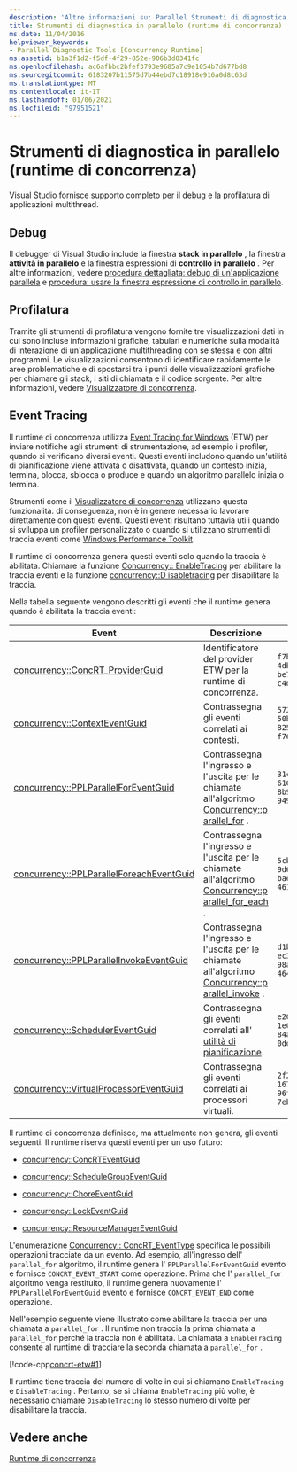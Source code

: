 ```yaml
---
description: 'Altre informazioni su: Parallel Strumenti di diagnostica (runtime di concorrenza)'
title: Strumenti di diagnostica in parallelo (runtime di concorrenza)
ms.date: 11/04/2016
helpviewer_keywords:
- Parallel Diagnostic Tools [Concurrency Runtime]
ms.assetid: b1a3f1d2-f5df-4f29-852e-906b3d8341fc
ms.openlocfilehash: ac6afbbc2bfef3793e9685a7c9e1054b7d677bd8
ms.sourcegitcommit: 6183207b11575d7b44ebd7c18918e916a0d8c63d
ms.translationtype: MT
ms.contentlocale: it-IT
ms.lasthandoff: 01/06/2021
ms.locfileid: "97951521"
---
```

# <a name="parallel-diagnostic-tools-concurrency-runtime"></a>Strumenti di diagnostica in parallelo (runtime di concorrenza)

Visual Studio fornisce supporto completo per il debug e la profilatura di applicazioni multithread.

## <a name="debugging"></a>Debug

Il debugger di Visual Studio include la finestra **stack in parallelo** , la finestra **attività in parallelo** e la finestra espressioni di **controllo in parallelo** . Per altre informazioni, vedere [procedura dettagliata: debug di un'applicazione parallela](/visualstudio/debugger/walkthrough-debugging-a-parallel-application) e [procedura: usare la finestra espressione di controllo in parallelo](/visualstudio/debugger/how-to-use-the-parallel-watch-window).

## <a name="profiling"></a>Profilatura

Tramite gli strumenti di profilatura vengono fornite tre visualizzazioni dati in cui sono incluse informazioni grafiche, tabulari e numeriche sulla modalità di interazione di un'applicazione multithreading con se stessa e con altri programmi. Le visualizzazioni consentono di identificare rapidamente le aree problematiche e di spostarsi tra i punti delle visualizzazioni grafiche per chiamare gli stack, i siti di chiamata e il codice sorgente. Per altre informazioni, vedere [Visualizzatore di concorrenza](/visualstudio/profiling/concurrency-visualizer).

## <a name="event-tracing"></a>Event Tracing

Il runtime di concorrenza utilizza [Event Tracing for Windows](/windows/win32/ETW/event-tracing-portal) (ETW) per inviare notifiche agli strumenti di strumentazione, ad esempio i profiler, quando si verificano diversi eventi. Questi eventi includono quando un'utilità di pianificazione viene attivata o disattivata, quando un contesto inizia, termina, blocca, sblocca o produce e quando un algoritmo parallelo inizia o termina.

Strumenti come il [Visualizzatore di concorrenza](/visualstudio/profiling/concurrency-visualizer) utilizzano questa funzionalità. di conseguenza, non è in genere necessario lavorare direttamente con questi eventi. Questi eventi risultano tuttavia utili quando si sviluppa un profiler personalizzato o quando si utilizzano strumenti di traccia eventi come [Windows Performance Toolkit](/windows-hardware/test/wpt/).

Il runtime di concorrenza genera questi eventi solo quando la traccia è abilitata. Chiamare la funzione [Concurrency:: EnableTracing](reference/concurrency-namespace-functions.md#enabletracing) per abilitare la traccia eventi e la funzione [concurrency::D isabletracing](reference/concurrency-namespace-functions.md#disabletracing) per disabilitare la traccia.

Nella tabella seguente vengono descritti gli eventi che il runtime genera quando è abilitata la traccia eventi:

|Event|Descrizione|Valore|
|-----------|-----------------|-----------|
|[concurrency::ConcRT_ProviderGuid](reference/concurrency-namespace-constants1.md#concrt_providerguid)|Identificatore del provider ETW per la runtime di concorrenza.|`f7b697a3-4db5-4d3b-be71-c4d284e6592f`|
|[concurrency::ContextEventGuid](reference/concurrency-namespace-constants1.md#contexteventguid)|Contrassegna gli eventi correlati ai contesti.|`5727a00f-50be-4519-8256-f7699871fecb`|
|[concurrency::PPLParallelForEventGuid](reference/concurrency-namespace-constants1.md#pplparallelforeventguid)|Contrassegna l'ingresso e l'uscita per le chiamate all'algoritmo [Concurrency::p arallel_for](reference/concurrency-namespace-functions.md#parallel_for) .|`31c8da6b-6165-4042-8b92-949e315f4d84`|
|[concurrency::PPLParallelForeachEventGuid](reference/concurrency-namespace-constants1.md#pplparallelforeacheventguid)|Contrassegna l'ingresso e l'uscita per le chiamate all'algoritmo [Concurrency::p arallel_for_each](reference/concurrency-namespace-functions.md#parallel_for_each) .|`5cb7d785-9d66-465d-bae1-4611061b5434`|
|[concurrency::PPLParallelInvokeEventGuid](reference/concurrency-namespace-constants1.md#pplparallelinvokeeventguid)|Contrassegna l'ingresso e l'uscita per le chiamate all'algoritmo [Concurrency::p arallel_invoke](reference/concurrency-namespace-functions.md#parallel_invoke) .|`d1b5b133-ec3d-49f4-98a3-464d1a9e4682`|
|[concurrency::SchedulerEventGuid](reference/concurrency-namespace-constants1.md#schedulereventguid)|Contrassegna gli eventi correlati all' [utilità di pianificazione](../../parallel/concrt/task-scheduler-concurrency-runtime.md).|`e2091f8a-1e0a-4731-84a2-0dd57c8a5261`|
|[concurrency::VirtualProcessorEventGuid](reference/concurrency-namespace-constants1.md#virtualprocessoreventguid)|Contrassegna gli eventi correlati ai processori virtuali.|`2f27805f-1676-4ecc-96fa-7eb09d44302f`|

Il runtime di concorrenza definisce, ma attualmente non genera, gli eventi seguenti. Il runtime riserva questi eventi per un uso futuro:

- [concurrency::ConcRTEventGuid](reference/concurrency-namespace-constants1.md#concrteventguid)

- [concurrency::ScheduleGroupEventGuid](reference/concurrency-namespace-constants1.md#schedulereventguid)

- [concurrency::ChoreEventGuid](reference/concurrency-namespace-constants1.md#choreeventguid)

- [concurrency::LockEventGuid](reference/concurrency-namespace-constants1.md#lockeventguid)

- [concurrency::ResourceManagerEventGuid](reference/concurrency-namespace-constants1.md#resourcemanagereventguid)

L'enumerazione [Concurrency:: ConcRT_EventType](reference/concurrency-namespace-enums.md#concrt_eventtype) specifica le possibili operazioni tracciate da un evento. Ad esempio, all'ingresso dell' `parallel_for` algoritmo, il runtime genera l' `PPLParallelForEventGuid` evento e fornisce `CONCRT_EVENT_START` come operazione. Prima che l' `parallel_for` algoritmo venga restituito, il runtime genera nuovamente l' `PPLParallelForEventGuid` evento e fornisce `CONCRT_EVENT_END` come operazione.

Nell'esempio seguente viene illustrato come abilitare la traccia per una chiamata a `parallel_for` . Il runtime non traccia la prima chiamata a `parallel_for` perché la traccia non è abilitata. La chiamata a `EnableTracing` consente al runtime di tracciare la seconda chiamata a `parallel_for` .

[!code-cpp[concrt-etw#1](../../parallel/concrt/codesnippet/cpp/parallel-diagnostic-tools-concurrency-runtime_1.cpp)]

Il runtime tiene traccia del numero di volte in cui si chiamano `EnableTracing` e `DisableTracing` . Pertanto, se si chiama `EnableTracing` più volte, è necessario chiamare `DisableTracing` lo stesso numero di volte per disabilitare la traccia.

## <a name="see-also"></a>Vedere anche

[Runtime di concorrenza](../../parallel/concrt/concurrency-runtime.md)
